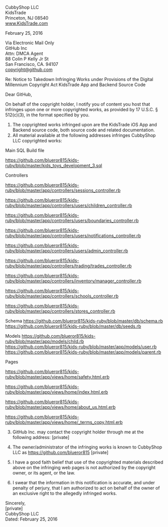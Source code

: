 CubbyShop LLC  
KidsTrade  
Princeton, NJ 08540  
www.KidsTrade.com  

February 25, 2016

Via Electronic Mail Only  
GitHub Inc  
Attn: DMCA Agent  
88 Colin P Kelly Jr St  
San Francisco, CA. 94107  
copyright@github.com

Re: Notice to Takedown Infringing Works under Provisions of the Digital
Millennium Copyright Act KidsTrade App and Backend Source Code

Dear GitHub,

On behalf of the copyright holder, I notify you of content you host that
infringes upon one or more copyrighted works, as provided by 17 U.S.C. §
512(c)(3), in the format specified by you.
1. The copyrighted works infringed upon are the KidsTrade iOS App
and Backend source code, both source code and related documentation.
2. All material available at the following addresses infringes
CubbyShop LLC copyrighted works:

Main SQL Build file

https://github.com/blueror815/kids-ruby/blob/master/kids_toys_development_3.sql

Controllers

https://github.com/blueror815/kids-ruby/blob/master/app/controllers/sessions_controller.rb

https://github.com/blueror815/kids-ruby/blob/master/app/controllers/users/children_controller.rb

https://github.com/blueror815/kids-ruby/blob/master/app/controllers/users/boundaries_controller.rb

https://github.com/blueror815/kids-ruby/blob/master/app/controllers/users/notifications_controller.rb

https://github.com/blueror815/kids-ruby/blob/master/app/controllers/users/admin_controller.rb

https://github.com/blueror815/kids-ruby/blob/master/app/controllers/trading/trades_controller.rb

https://github.com/blueror815/kids-ruby/blob/master/app/controllers/inventory/manager_controller.rb

https://github.com/blueror815/kids-ruby/blob/master/app/controllers/schools_controller.rb

https://github.com/blueror815/kids-ruby/blob/master/app/controllers/stores_controller.rb

Schema
https://github.com/blueror815/kids-ruby/blob/master/db/schema.rb  
https://github.com/blueror815/kids-ruby/blob/master/db/seeds.rb

Models
https://github.com/blueror815/kids-ruby/blob/master/app/models/child.rb  
https://github.com/blueror815/kids-ruby/blob/master/app/models/user.rb  
https://github.com/blueror815/kids-ruby/blob/master/app/models/parent.rb

Pages

https://github.com/blueror815/kids-ruby/blob/master/app/views/home/safety.html.erb

https://github.com/blueror815/kids-ruby/blob/master/app/views/home/index.html.erb

https://github.com/blueror815/kids-ruby/blob/master/app/views/home/about_us.html.erb

https://github.com/blueror815/kids-ruby/blob/master/app/views/home/_terms_copy.html.erb

3. GitHub Inc. may contact the copyright holder through me at the
following address:
[private]

4. The owner/administrator of the infringing works is known to
CubbyShop LLC as https://github.com/blueror815 [private]
5. I have a good faith belief that use of the copyrighted materials
described above on the infringing web pages is not authorized by the
copyright owner, or its agent, or the law.
6. I swear that the information in this notification is accurate,
and under penalty of perjury, that I am authorized to act on behalf of the
owner of an exclusive right to the allegedly infringed works.

Sincerely,  
[private]  
CubbyShop LLC  
Dated: February 25, 2016
